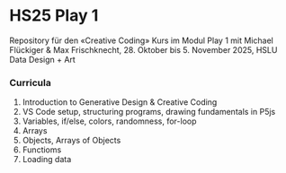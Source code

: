 # HS25 Play 1

Repository für den «Creative Coding» Kurs im Modul Play 1 mit Michael Flückiger & Max Frischknecht, 28. Oktober bis 5. November 2025, HSLU Data Design + Art

### Curricula

1. Introduction to Generative Design & Creative Coding
2. VS Code setup, structuring programs, drawing fundamentals in P5js
3. Variables, if/else, colors, randomness, for-loop
4. Arrays
5. Objects, Arrays of Objects
6. Functioms
7. Loading data
